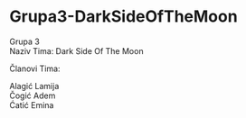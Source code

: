 # Grupa3-DarkSideOfTheMoon

Grupa 3   
Naziv Tima: Dark Side Of The Moon 

Članovi Tima:

Alagić Lamija  
Čogić Adem  
Ćatić Emina
